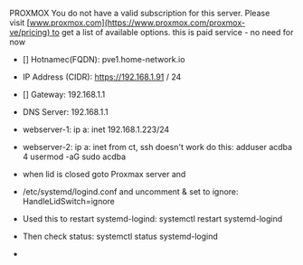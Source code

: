   PROXMOX
You do not have a valid subscription for this server. Please visit [www.proxmox.com](https://www.proxmox.com/proxmox-ve/pricing) to get a list of available options. this is paid service - no need for now

- [] Hotnamec(FQDN): pve1.home-network.io
- IP Address (CIDR): https://192.168.1.91 / 24
- [] Gateway: 192.168.1.1
- DNS Server: 192.168.1.1
- webserver-1: ip a: inet 192.168.1.223/24
- webserver-2: ip a: inet 
	from ct, ssh doesn't work
	do this:
	adduser acdba
    4  usermod -aG sudo acdba

- when lid is closed goto Proxmax server and 
- /etc/systemd/logind.conf and uncomment & set to ignore: HandleLidSwitch=ignore
- Used this to restart systemd-logind: systemctl restart systemd-logind
- Then check status: systemctl status systemd-logind
- 